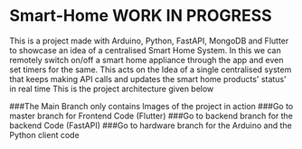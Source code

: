 # Smart-Home    WORK IN PROGRESS
This is a project made with Arduino, Python, FastAPI, MongoDB and Flutter to showcase an idea of a centralised Smart Home System.
In this we can remotely switch on/off a smart home appliance through the app and even set timers for the same.
This acts on the Idea of a single centralised system that keeps making API calls and updates the smart home products' status' in real time
This is the project architecture given below


###The Main Branch only contains Images of the project in action
###Go to master branch for Frontend Code (Flutter)
###Go to backend branch for the backend Code (FastAPI)
###Go to hardware branch for the Arduino and the Python client code
